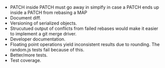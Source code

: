 * PATCH inside PATCH must go away in simplfy in case a PATCH ends up inside a PATCH from rebasing a MAP
* Document diff.
* Versioning of serialized objects.
* Strucutued output of conflicts from failed rebases would make it easier to implement a git merge driver.
* Developer documentation.
* Floating point operations yield inconsistent results due to rounding. The random.js tests fail because of this.
* Better/more tests.
* Test coverage.
